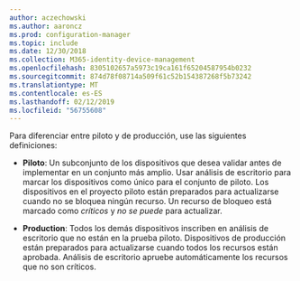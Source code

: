 ```yaml
---
author: aczechowski
ms.author: aaroncz
ms.prod: configuration-manager
ms.topic: include
ms.date: 12/30/2018
ms.collection: M365-identity-device-management
ms.openlocfilehash: 8305102657a5973c19ca161f65204587954b0232
ms.sourcegitcommit: 874d78f08714a509f61c52b154387268f5b73242
ms.translationtype: MT
ms.contentlocale: es-ES
ms.lasthandoff: 02/12/2019
ms.locfileid: "56755608"
---
```

Para diferenciar entre piloto y de producción, use las siguientes definiciones:  

- **Piloto**: Un subconjunto de los dispositivos que desea validar antes de implementar en un conjunto más amplio. Usar análisis de escritorio para marcar los dispositivos como único para el conjunto de piloto. Los dispositivos en el proyecto piloto están preparados para actualizarse cuando no se bloquea ningún recurso. Un recurso de bloqueo está marcado como *críticos* y *no se puede* para actualizar.  

- **Production**: Todos los demás dispositivos inscriben en análisis de escritorio que no están en la prueba piloto. Dispositivos de producción están preparados para actualizarse cuando todos los recursos están aprobada. Análisis de escritorio apruebe automáticamente los recursos que no son críticos.  

